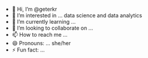 - 👋 Hi, I’m @geterkr
- 👀 I’m interested in ... data science and data analytics
- 🌱 I’m currently learning ...
- 💞️ I’m looking to collaborate on ...
- 📫 How to reach me ...
- 😄 Pronouns: ... she/her
- ⚡ Fun fact: ...

<!---
geterkr/geterkr is a ✨ special ✨ repository because its `README.md` (this file) appears on your GitHub profile.
You can click the Preview link to take a look at your changes.
--->
